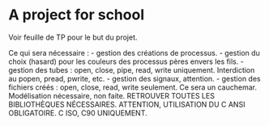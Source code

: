 # A project for school

Voir feuille de TP pour le but du projet.

Ce qui sera nécessaire :
    - gestion des créations de processus.
    - gestion du choix (hasard) pour les couleurs des processus pères envers les fils.
    - gestion des tubes : open, close, pipe, read, write uniquement. Interdiction au popen, pread, pwrite, etc.
    - gestion des signaux, attention.
    - gestion des fichiers créés : open, close, read, write seulement.
Ce sera un cauchemar.
Modélisation nécessaire, non faite.
RETROUVER TOUTES LES BIBLIOTHÈQUES NÉCESSAIRES.
ATTENTION, UTILISATION DU C ANSI OBLIGATOIRE. C ISO, C90 UNIQUEMENT.
